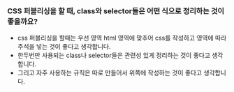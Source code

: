 ### CSS 퍼블리싱을 할 때, class와 selector들은 어떤 식으로 정리하는 것이 좋을까요?
* css 퍼블리싱을 할때는 우선 영역 html 영역에 맞추어 css를 작성하고 영역에 따라 주석을 넣는 것이 좋다고 생각합니다.
* 한두번만 사용되는 class나 selector들은 관련성 있게 정리하는 것이 좋다고 생각합니다.
* 그리고 자주 사용하는 규칙은 따로 만들어서 위쪽에 작성하는 것이 좋다고 생각합니다.